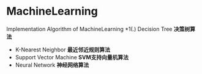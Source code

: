 # MachineLearning
Implementation Algorithm of MachineLearning
*1(.) Decision Tree **决策树算法**
* K-Nearest Neighbor  **最近邻近规则算法**
* Support Vector Machine   **SVM支持向量机算法**
* Neural Network  **神经网络算法**
~~~~
